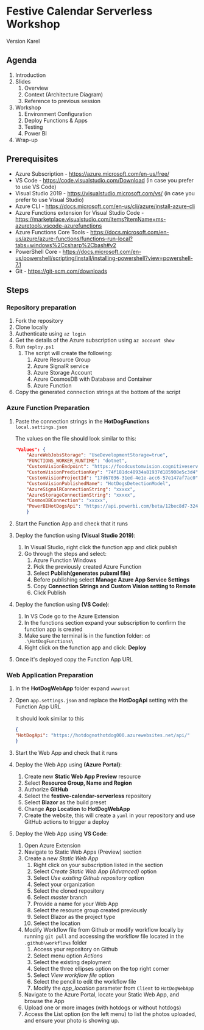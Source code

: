 # Festive Calendar Serverless Workshop

Version Karel
## Agenda

1. Introduction
2. Slides
   1. Overview
   2. Context (Architecture Diagram)
   3. Reference to previous session
3. Workshop
   1. Environment Configuration
   2. Deploy Functions & Apps
   3. Testing
   4. Power BI
4. Wrap-up

## Prerequisites

* Azure Subscription - <https://azure.microsoft.com/en-us/free/>
* VS Code - <https://code.visualstudio.com/Download> (in case you prefer to use VS Code)
* Visual Studio 2019 - <https://visualstudio.microsoft.com/vs/> (in case you prefer to use Visual Studio)
* Azure CLI - <https://docs.microsoft.com/en-us/cli/azure/install-azure-cli>
* Azure Functions extension for Visual Studio Code - <https://marketplace.visualstudio.com/items?itemName=ms-azuretools.vscode-azurefunctions>
* Azure Functions Core Tools - <https://docs.microsoft.com/en-us/azure/azure-functions/functions-run-local?tabs=windows%2Ccsharp%2Cbash#v2>
* PowerShell Core - <https://docs.microsoft.com/en-us/powershell/scripting/install/installing-powershell?view=powershell-7.1>
* Git - <https://git-scm.com/downloads>

## Steps

### Repository preparation

1. Fork the repository
2. Clone locally
3. Authenticate using `az login`
4. Get the details of the Azure subscription using `az account show`
5. Run `deploy.ps1`
   1. The script will create the following:
      1. Azure Resource Group
      2. Azure SignalR service
      3. Azure Storage Account
      4. Azure CosmosDB with Database and Container
      5. Azure Function
6. Copy the generated connection strings at the bottom of the script

### Azure Function Preparation

1. Paste the connection strings in the **HotDogFunctions** `local.settings.json`

    The values on the file should look similar to this:

    ```json
    "Values": {
        "AzureWebJobsStorage": "UseDevelopmentStorage=true",
        "FUNCTIONS_WORKER_RUNTIME": "dotnet",
        "CustomVisionEndpoint": "https://foodcustomvision.cognitiveservices.azure.com/",
        "CustomVisionPredictionKey": "74f181dc48934a81937d185908e5c3d4",
        "CustomVisionProjectId": "17d67036-31ed-4e1e-acc6-57e147af7ac0",
        "CustomVisionPublishedName": "HotDogsDetectionModel",
        "AzureSignalRConnectionString": "xxxxx",
        "AzureStorageConnectionString": "xxxxx",
        "CosmosDBConnection": "xxxxx",
        "PowerBIHotDogsApi": "https://api.powerbi.com/beta/12bec8d7-324b-410c-ab22-58f935feab3f/datasets/7d2cc9cb-17dc-4efb-bd89-8993bcefb728/rows?key=oqpiLYQrR61xdBdULUVxX0Qle4y7E94CW6wfcLgfm7pku97cz9TAteV6c7bj7hxktE63l1c0gqGlsW9uCkTgBQ%3D%3D"
        }
    ```

2. Start the Function App and check that it runs
3. Deploy the function using **(Visual Studio 2019)**:
   1. In Visual Studio, right click the function app and click publish
   2. Go through the steps and select:
      1. Azure Function Windows
      2. Pick the previously created Azure Function
      3. Select **Publish(generates pubxml file)**
      4. Before publishing select **Manage Azure App Service Settings**
      5. Copy **Connection Strings and Custom Vision setting to Remote**
      6. Click Publish
4. Deploy the function using **(VS Code)**:
   1. In VS Code go to the Azure Extension
   2. In the functions section expand your subscription to confirm the function app is created
   3. Make sure the terminal is in the function folder: `cd .\HotDogFunctions\`
   4. Right click on the function app and click: **Deploy**
5. Once it's deployed copy the Function App URL

### Web Application Preparation

1. In the **HotDogWebApp** folder expand `wwwroot`
2. Open `app.settings.json` and replace the **HotDogApi** setting with the Function App URL

    It should look similar to this

    ```json
    {
    "HotDogApi": "https://hotdognothotdog000.azurewebsites.net/api/"
    }
    ```

3. Start the Web App and check that it runs

4. Deploy the Web App using **(Azure Portal)**:
   1. Create new **Static Web App Preview** resource
   2. Select **Resource Group, Name and Region**
   3. Authorize **GitHub**
   4. Select the **festive-calendar-serverless** repository
   5. Select **Blazor** as the build preset
   6. Change **App Location** to **HotDogWebApp**
   7. Create the website, this will create a `yaml` in your repository and use GitHub actions to trigger a deploy
5. Deploy the Web App using **VS Code**:
   1. Open Azure Extension
   2. Navigate to Static Web Apps (Preview) section
   3. Create a new *Static Web App*
      1. Right click on your subscription listed in the section
      2. Select *Create Static Web App (Advanced)* option
      3. Select *Use existing Github repository* option
      4. Select your organization
      5. Select the cloned repository
      6. Select *master* branch
      7. Provide a name for your Web App
      8. Select the resource group created previously
      9. Select Blazor as the project type
      10. Select the location
   4. Modify Workflow file from Github or modify workflow locally by running `git pull` and accessing the workflow file located in the `.github\workflows` folder
       1. Access your repository on Github
       2. Select menu option *Actions*
       3. Select the existing deployment
       4. Select the three ellipses option on the top right corner
       5. Select *View workflow file* option
       6. Select the pencil to edit the workflow file
       7. Modify the *app_location* parameter from `Client` to `HotDogWebApp`
   5. Navigate to the Azure Portal, locate your Static Web App, and browse the App
   6. Upload one or more images (with hotdogs or without hotdogs)
   7. Access the List option (on the left menu) to list the photos uploaded, and ensure your photo is showing up.
